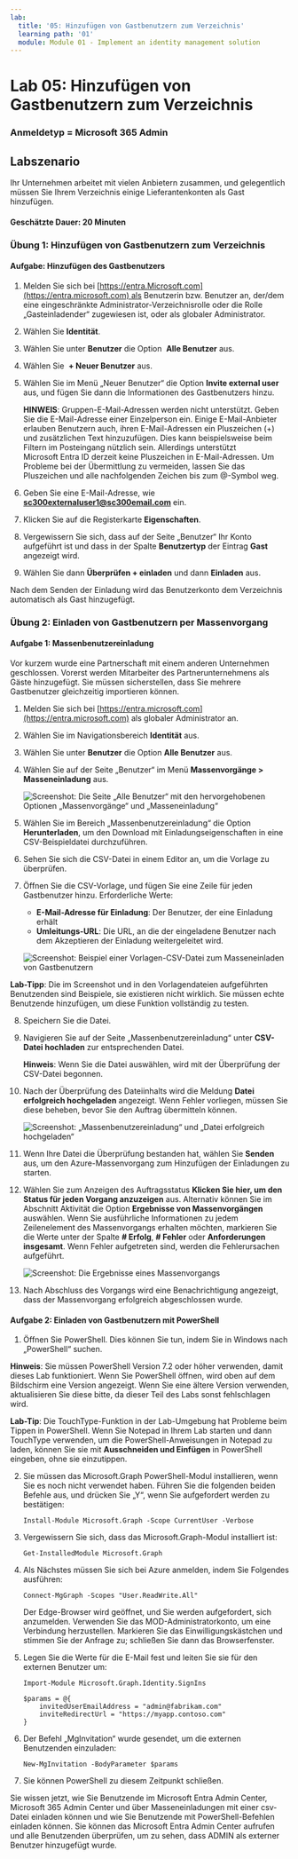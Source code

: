 ```yaml
---
lab:
  title: '05: Hinzufügen von Gastbenutzern zum Verzeichnis'
  learning path: '01'
  module: Module 01 - Implement an identity management solution
---
```


# Lab 05: Hinzufügen von Gastbenutzern zum Verzeichnis

### Anmeldetyp = Microsoft 365 Admin

## Labszenario

Ihr Unternehmen arbeitet mit vielen Anbietern zusammen, und gelegentlich müssen Sie Ihrem Verzeichnis einige Lieferantenkonten als Gast hinzufügen.

#### Geschätzte Dauer: 20 Minuten

### Übung 1: Hinzufügen von Gastbenutzern zum Verzeichnis

#### Aufgabe: Hinzufügen des Gastbenutzers

1. Melden Sie sich bei [https://entra.Microsoft.com](https://entra.microsoft.com) als Benutzerin bzw. Benutzer an, der/dem eine eingeschränkte Administrator-Verzeichnisrolle oder die Rolle „Gasteinladender“ zugewiesen ist, oder als globaler Administrator.

2. Wählen Sie **Identität**.

3. Wählen Sie unter **Benutzer** die Option  **Alle Benutzer** aus.

4. Wählen Sie  **+ Neuer Benutzer** aus.

5. Wählen Sie im Menü „Neuer Benutzer“ die Option **Invite external user** aus, und fügen Sie dann die Informationen des Gastbenutzers hinzu.

    **HINWEIS**: Gruppen-E-Mail-Adressen werden nicht unterstützt. Geben Sie die E-Mail-Adresse einer Einzelperson ein. Einige E-Mail-Anbieter erlauben Benutzern auch, ihren E-Mail-Adressen ein Pluszeichen (+) und zusätzlichen Text hinzuzufügen. Dies kann beispielsweise beim Filtern im Posteingang nützlich sein. Allerdings unterstützt Microsoft Entra ID derzeit keine Pluszeichen in E-Mail-Adressen. Um Probleme bei der Übermittlung zu vermeiden, lassen Sie das Pluszeichen und alle nachfolgenden Zeichen bis zum @-Symbol weg.

6. Geben Sie eine E-Mail-Adresse, wie **sc300externaluser1@sc300email.com** ein.

7. Klicken Sie auf die Registerkarte **Eigenschaften**.

8. Vergewissern Sie sich, dass auf der Seite „Benutzer“ Ihr Konto aufgeführt ist und dass in der Spalte **Benutzertyp** der Eintrag **Gast** angezeigt wird.

9. Wählen Sie dann **Überprüfen + einladen** und dann **Einladen** aus.


Nach dem Senden der Einladung wird das Benutzerkonto dem Verzeichnis automatisch als Gast hinzugefügt.


### Übung 2: Einladen von Gastbenutzern per Massenvorgang

#### Aufgabe 1: Massenbenutzereinladung

Vor kurzem wurde eine Partnerschaft mit einem anderen Unternehmen geschlossen. Vorerst werden Mitarbeiter des Partnerunternehmens als Gäste hinzugefügt. Sie müssen sicherstellen, dass Sie mehrere Gastbenutzer gleichzeitig importieren können.

1. Melden Sie sich bei [https://entra.microsoft.com](https://entra.microsoft.com) als globaler Administrator an.

2. Wählen Sie im Navigationsbereich **Identität** aus.

3. Wählen Sie unter **Benutzer** die Option **Alle Benutzer** aus.

4. Wählen Sie auf der Seite „Benutzer“ im Menü **Massenvorgänge > Masseneinladung** aus.

   ![Screenshot: Die Seite „Alle Benutzer“ mit den hervorgehobenen Optionen „Massenvorgänge“ und „Masseneinladung“](./media/lp1-mod3-bulk-invite-option.png)

5. Wählen Sie im Bereich „Massenbenutzereinladung“ die Option **Herunterladen**, um den Download mit Einladungseigenschaften in eine CSV-Beispieldatei durchzuführen.

6. Sehen Sie sich die CSV-Datei in einem Editor an, um die Vorlage zu überprüfen.

7. Öffnen Sie die CSV-Vorlage, und fügen Sie eine Zeile für jeden Gastbenutzer hinzu. Erforderliche Werte:

    - **E-Mail-Adresse für Einladung**: Der Benutzer, der eine Einladung erhält
    - **Umleitungs-URL**: Die URL, an die der eingeladene Benutzer nach dem Akzeptieren der Einladung weitergeleitet wird.

    ![Screenshot: Beispiel einer Vorlagen-CSV-Datei zum Masseneinladen von Gastbenutzern](./media/lp1-mod3-template-csv.png)

**Lab-Tipp**: Die im Screenshot und in den Vorlagendateien aufgeführten Benutzenden sind Beispiele, sie existieren nicht wirklich.  Sie müssen echte Benutzende hinzufügen, um diese Funktion vollständig zu testen.

8. Speichern Sie die Datei.

9. Navigieren Sie auf der Seite „Massenbenutzereinladung“ unter **CSV-Datei hochladen** zur entsprechenden Datei.

     **Hinweis**: Wenn Sie die Datei auswählen, wird mit der Überprüfung der CSV-Datei begonnen.

10. Nach der Überprüfung des Dateiinhalts wird die Meldung **Datei erfolgreich hochgeladen** angezeigt. Wenn Fehler vorliegen, müssen Sie diese beheben, bevor Sie den Auftrag übermitteln können.

    ![Screenshot: „Massenbenutzereinladung“ und „Datei erfolgreich hochgeladen“](./media/lp1-mod3-bulk-invite-users-upload-csv.png)

11. Wenn Ihre Datei die Überprüfung bestanden hat, wählen Sie **Senden** aus, um den Azure-Massenvorgang zum Hinzufügen der Einladungen zu starten.

12. Wählen Sie zum Anzeigen des Auftragsstatus **Klicken Sie hier, um den Status für jeden Vorgang anzuzeigen** aus. Alternativ können Sie im Abschnitt Aktivität die Option **Ergebnisse von Massenvorgängen** auswählen. Wenn Sie ausführliche Informationen zu jedem Zeilenelement des Massenvorgangs erhalten möchten, markieren Sie die Werte unter der Spalte **# Erfolg**, **# Fehler** oder **Anforderungen insgesamt**. Wenn Fehler aufgetreten sind, werden die Fehlerursachen aufgeführt.

    ![Screenshot: Die Ergebnisse eines Massenvorgangs](./media/lp1-mod3-bulk-operations-results.png)

13. Nach Abschluss des Vorgangs wird eine Benachrichtigung angezeigt, dass der Massenvorgang erfolgreich abgeschlossen wurde.

#### Aufgabe 2: Einladen von Gastbenutzern mit PowerShell

1. Öffnen Sie PowerShell. Dies können Sie tun, indem Sie in Windows nach „PowerShell“ suchen.

**Hinweis**: Sie müssen PowerShell Version 7.2 oder höher verwenden, damit dieses Lab funktioniert.  Wenn Sie PowerShell öffnen, wird oben auf dem Bildschirm eine Version angezeigt. Wenn Sie eine ältere Version verwenden, aktualisieren Sie diese bitte, da dieser Teil des Labs sonst fehlschlagen wird.

**Lab-Tip**: Die TouchType-Funktion in der Lab-Umgebung hat Probleme beim Tippen in PowerShell. Wenn Sie Notepad in Ihrem Lab starten und dann TouchType verwenden, um die PowerShell-Anweisungen in Notepad zu laden, können Sie sie mit **Ausschneiden und Einfügen** in PowerShell eingeben, ohne sie einzutippen.

2. Sie müssen das Microsoft.Graph PowerShell-Modul installieren, wenn Sie es noch nicht verwendet haben.  Führen Sie die folgenden beiden Befehle aus, und drücken Sie „Y“, wenn Sie aufgefordert werden zu bestätigen:

    ```
    Install-Module Microsoft.Graph -Scope CurrentUser -Verbose
    ```
3. Vergewissern Sie sich, dass das Microsoft.Graph-Modul installiert ist:

    ```
    Get-InstalledModule Microsoft.Graph
    ```
    

4. Als Nächstes müssen Sie sich bei Azure anmelden, indem Sie Folgendes ausführen:  

    ```
    Connect-MgGraph -Scopes "User.ReadWrite.All"
    ``` 
    Der Edge-Browser wird geöffnet, und Sie werden aufgefordert, sich anzumelden.  Verwenden Sie das MOD-Administratorkonto, um eine Verbindung herzustellen.  Markieren Sie das Einwilligungskästchen und stimmen Sie der Anfrage zu; schließen Sie dann das Browserfenster.

5. Legen Sie die Werte für die E-Mail fest und leiten Sie sie für den externen Benutzer um:

    ```
    Import-Module Microsoft.Graph.Identity.SignIns
    
    $params = @{
        invitedUserEmailAddress = "admin@fabrikam.com"
        inviteRedirectUrl = "https://myapp.contoso.com"
    }
    ```

6. Der Befehl „MgInvitation“ wurde gesendet, um die externen Benutzenden einzuladen:

    ```
    New-MgInvitation -BodyParameter $params
    ```

7. Sie können PowerShell zu diesem Zeitpunkt schließen.
    
Sie wissen jetzt, wie Sie Benutzende im Microsoft Entra Admin Center, Microsoft 365 Admin Center und über Masseneinladungen mit einer csv-Datei einladen können und wie Sie Benutzende mit PowerShell-Befehlen einladen können.  Sie können das Microsoft Entra Admin Center aufrufen und alle Benutzenden überprüfen, um zu sehen, dass ADMIN als externer Benutzer hinzugefügt wurde.
